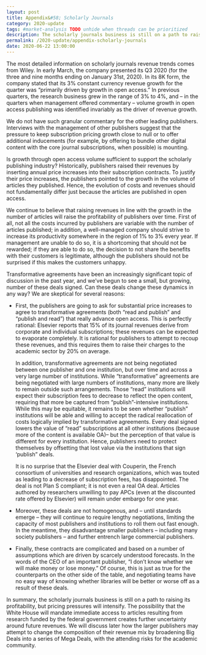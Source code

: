 ```yaml
---
layout: post
title: Appendix&#58; Scholarly Journals
category: 2020-update
tags: #market-analysis TODO unhide when threads can be prioritized
description: The scholarly journals business is still on a path to raising its profitability, but pricing pressures will intensify.
permalink: /2020-update/appendix-scholarly-journals
date: 2020-06-22 13:00:00
---
```


The most detailed information on scholarly journals revenue trends comes from Wiley. In early March, the company presented its Q3 2020 (for the three and nine months ending on January 31st, 2020). In its 8K form, the company stated that its 3% constant currency revenue growth for the quarter was “primarily driven by growth in open access.” In previous quarters, the research business grew in the range of 3% to 4%, and – in the quarters when management offered commentary – volume growth in open access publishing was identified invariably as the driver of revenue growth.

We do not have such granular commentary for the other leading publishers. Interviews with the management of other publishers suggest that the pressure to keep subscription pricing growth close to null or to offer additional inducements (for example, by offering to bundle other digital content with the core journal subscriptions, when possible) is mounting.

Is growth through open access volume sufficient to support the scholarly publishing industry? Historically, publishers raised their revenues by inserting annual price increases into their subscription contracts. To justify their price increases, the publishers pointed to the growth in the volume of articles they published. Hence, the evolution of costs and revenues should not fundamentally differ just because the articles are published in open access.

We continue to believe that raising revenues in line with the growth in the number of articles will raise the profitability of publishers over time. First of all, not all the costs incurred by publishers are variable with the number of articles published; in addition, a well-managed company should strive to increase its productivity somewhere in the region of 1% to 3% every year. If management are unable to do so, it is a shortcoming that should not be rewarded; if they are able to do so, the decision to not share the benefits with their customers is legitimate, although the publishers should not be surprised if this makes the customers unhappy.

Transformative agreements have been an increasingly significant topic of discussion in the past year, and we’ve begun to see a small, but growing, number of these deals signed. Can these deals change these dynamics in any way? We are skeptical for several reasons:

* First, the publishers are going to ask for substantial price increases to agree to transformative agreements (both “read and publish” and “publish and read”) that really advance open access. This is perfectly rational: Elsevier reports that 15% of its journal revenues derive from corporate and individual subscriptions; these revenues can be expected to evaporate completely. It is rational for publishers to attempt to recoup these revenues, and this requires them to raise their charges to the academic sector by 20% on average.  

   In addition, transformative agreements are not being negotiated between one publisher and one institution, but over time and across a very large number of institutions. While “transformative” agreements are being negotiated with large numbers of institutions, many more are likely to remain outside such arrangements. Those “read” institutions will expect their subscription fees to decrease to reflect the open content, requiring that more be captured from “publish”-intensive institutions. While this may be equitable, it remains to be seen whether “publish” institutions will be able and willing to accept the radical reallocation of costs logically implied by transformative agreements. Every deal signed lowers the value of “read” subscriptions at all other institutions (because more of the content is available OA)– but the perception of that value is different for every institution. Hence, publishers need to protect themselves by offsetting that lost value via the institutions that sign ‘publish” deals.

   It is no surprise that the Elsevier deal with Couperin, the French consortium of universities and research organizations, which was touted as leading to a decrease of subscription fees, has disappointed. The deal is not Plan S compliant; it is not even a real OA deal. Articles authored by researchers unwilling to pay APCs (even at the discounted rate offered by Elsevier) will remain under embargo for one year.

* Moreover, these deals are not homogenous, and – until standards emerge – they will continue to require lengthy negotiations, limiting the capacity of most publishers and institutions to roll them out fast enough. In the meantime, they disadvantage smaller publishers – including many society publishers – and further entrench large commercial publishers.

* Finally, these contracts are complicated and based on a number of assumptions which are driven by scarcely understood forecasts. In the words of the CEO of an important publisher, “I don’t know whether we will make money or lose money.” Of course, this is just as true for the counterparts on the other side of the table, and negotiating teams have no easy way of knowing whether libraries will be better or worse off as a result of these deals.

In summary, the scholarly journals business is still on a path to raising its profitability, but pricing pressures will intensify. The possibility that the White House will mandate immediate access to articles resulting from research funded by the federal government creates further uncertainty around future revenues. We will discuss later how the larger publishers may attempt to change the composition of their revenue mix by broadening Big Deals into a series of Mega Deals, with the attending risks for the academic community.
